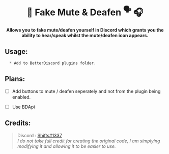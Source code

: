 <h1 align="center"> 🎤 Fake Mute & Deafen <sup>🗣️</sup> 🎧 </h1>

<p align='center'>
  <b>Allows you to fake mute/deafen yourself in Discord which grants you the ability to hear/speak whilst the mute/deafen icon appears.</b><br>
</p>

##  Usage:
```js
  * Add to BetterDiscord plugins folder.
```

##  Plans:
- [ ] Add buttons to mute / deafen seperately and not from the plugin being enabled.
- [ ] Use BDApi


##  Credits:
 > Discord : [Shifts#1337](https://discord.com/users/994717305542021244) <br>
 > *I do not take full credit for creating the original code, I am simplying modifying it and allowing it to be easier to use.*
